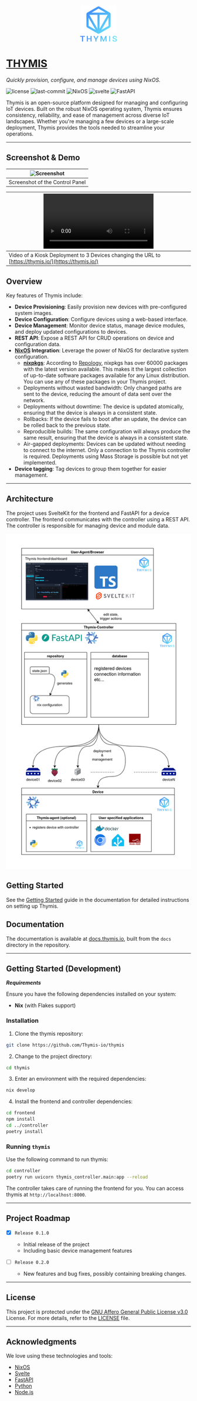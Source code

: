 <p align="center">
<a href="https://thymis.io">
  <img src="./thymis.png" width="100" />
</a>
</p>
<p>
    <a href="https://thymis.io">
    <h1>THYMIS</h1>
    </a>
</p>
<p>
    <em>Quickly provision, configure, and manage devices using NixOS.</em>
</p>
<p>
	<img src="https://img.shields.io/github/license/Thymis-io/thymis?style=flat&color=0080ff" alt="license">
	<img src="https://img.shields.io/github/last-commit/Thymis-io/thymis?style=flat&logo=git&logoColor=white&color=0080ff" alt="last-commit">
    <img src="https://img.shields.io/badge/NixOS-2AA2E0?style=flat&logo=NixOS&logoColor=white" alt="NixOS">
    <img src="https://img.shields.io/badge/Svelte-FF3E00?style=flat&logo=Svelte&logoColor=white" alt="svelte">
    <img src="https://img.shields.io/badge/FastAPI-009688?style=flat&logo=FastAPI&logoColor=white" alt="FastAPI">
</p>

Thymis is an open-source platform designed for managing and configuring IoT devices. Built on the robust NixOS operating system, Thymis ensures consistency, reliability, and ease of management across diverse IoT landscapes. Whether you're managing a few devices or a large-scale deployment, Thymis provides the tools needed to streamline your operations.

---

## Screenshot & Demo

|![Screenshot](https://github.com/user-attachments/assets/9da1a2c0-18bc-4f33-83a9-cf2d6b7fc24f)|
|-|
|Screenshot of the Control Panel|

|<video src="https://github.com/user-attachments/assets/c4f240d8-8fde-4987-989d-c598d4cba487" width="300" />|
|-|
|Video of a Kiosk Deployment to 3 Devices changing the URL to [https://thymis.io/](https://thymis.io/)

##  Overview

Key features of Thymis include:

- **Device Provisioning**: Easily provision new devices with pre-configured system images.
- **Device Configuration**: Configure devices using a web-based interface.
- **Device Management**: Monitor device status, manage device modules, and deploy updated configurations to devices.
- **REST API**: Expose a REST API for CRUD operations on device and configuration data.
- **[NixOS](https://nixos.org/) Integration**: Leverage the power of NixOS for declarative system configuration.
    - **[nixpkgs](https://github.com/NixOS/nixpkgs)**: According to [Repology](https://repology.org/repositories/statistics/newest), nixpkgs has over 60000 packages with the latest version available. This makes it the largest collection of up-to-date software packages available for any Linux distribution. You can use any of these packages in your Thymis project.
    - Deployments without wasted bandwidth: Only changed paths are sent to the device, reducing the amount of data sent over the network.
    - Deployments without downtime: The device is updated atomically, ensuring that the device is always in a consistent state.
    - Rollbacks: If the device fails to boot after an update, the device can be rolled back to the previous state.
    - Reproducible builds: The same configuration will always produce the same result, ensuring that the device is always in a consistent state.
    - Air-gapped deployments: Devices can be updated without needing to connect to the internet. Only a connection to the Thymis controller is required. Deployments using Mass Storage is possible but not yet implemented.
- **Device tagging**: Tag devices to group them together for easier management.

---

## Architecture

The project uses SvelteKit for the frontend and FastAPI for a device controller. The frontend communicates with the controller using a REST API. The controller is responsible for managing device and module data.

![Thymis Architecture Diagram](./docs/src/architecture.jpg)

## Getting Started

See the [Getting Started](https://docs.thymis.io/getting_started) guide in the documentation for detailed instructions on setting up Thymis.

## Documentation

The documentation is available at [docs.thymis.io](https://docs.thymis.io), built from the `docs` directory in the repository.



---

## Getting Started (Development)

***Requirements***

Ensure you have the following dependencies installed on your system:

* **Nix** (with Flakes support)



###  Installation

1. Clone the thymis repository:

```sh
git clone https://github.com/Thymis-io/thymis
```

2. Change to the project directory:

```sh
cd thymis
```

3. Enter an environment with the required dependencies:

```sh
nix develop
```

4. Install the frontend and controller dependencies:

```sh
cd frontend
npm install
cd ../controller
poetry install
```

###  Running `thymis`

Use the following command to run thymis:

```sh
cd controller
poetry run uvicorn thymis_controller.main:app --reload
```

The controller takes care of running the frontend for you. You can access thymis at `http://localhost:8000`.

---

## Project Roadmap

- [x] `Release 0.1.0`
  - Initial release of the project
  - Including basic device management features

- [ ] `Release 0.2.0`
   - New features and bug fixes, possibly containing breaking changes.

---

## License

This project is protected under the [GNU Affero General Public License v3.0](https://choosealicense.com/licenses/agpl-3.0/) License. For more details, refer to the [LICENSE](./LICENSE) file.

---

## Acknowledgments

We love using these technologies and tools:

- [NixOS](https://nixos.org/)
- [Svelte](https://svelte.dev/)
- [FastAPI](https://fastapi.tiangolo.com/)
- [Python](https://www.python.org/)
- [Node.js](https://nodejs.org/)
